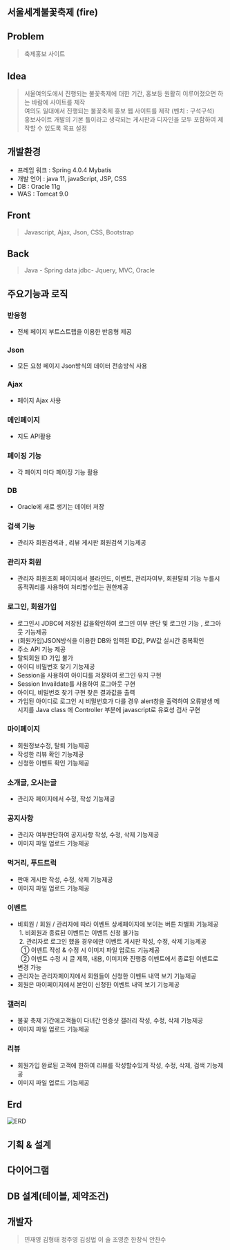 ## 서울세계불꽃축제 (fire)

Problem
-----
> 축제홍보 사이트

Idea
-----
> 서울여의도에서 진행되는 불꽃축제에 대한 기간, 홍보등 원활히 이루어졌으면 하는 바람에 사이트를 제작 <br> 여의도 일대에서 진행되는 불꽃축제 홍보 웹 사이트를 제작 (벤치 : 구석구석) <br> 홍보사이트 개발의 기본 틀이라고 생각되는 게시판과 디자인을 모두 포함하여 제작할 수 있도록 목표 설정

개발환경
-----
+ 프레임 워크 : Spring 4.0.4 Mybatis
+ 개발 언어 : java 11, javaScript, JSP, CSS
+ DB : Oracle 11g
+ WAS : Tomcat 9.0

Front 
-----
> Javascript, Ajax, Json, CSS, Bootstrap

Back 
-----
> Java - Spring data jdbc- Jquery, MVC,  Oracle  

주요기능과 로직
-----

### 반응형 
+  전체 페이지 부트스트랩을 이용한 반응형 제공

### Json
+ 모든 요청 페이지 Json방식의 데이터 전송방식 사용

### Ajax
+ 페이지 Ajax 사용

### 메인페이지
+ 지도 API활용 

### 페이징 기능
 + 각 페이지 마다 페이징 기능 활용 

### DB
 + Oracle에 새로 생기는 데이터 저장

### 검색 기능
 + 관리자 회원검색과 , 리뷰 게시판 회원검색 기능제공

### 관리자 회원
 + 관리자 회원조회 페이지에서 블라인드, 이벤트, 관리자여부, 회원탈퇴 기능 누를시 동적쿼리를 사용하여 처리할수있는 권한제공

### 로그인, 회원가입
 + 로그인시 JDBC에 저장된 값을확인하여 로그인 여부 판단 및 로그인 기능 , 로그아웃 기능제공  
 + (회원가입)JSON방식을 이용한 DB와 입력된 ID값, PW값 실시간 중복확인
 + 주소 API 기능 제공
 + 탈퇴회원 ID 가입 불가 
 + 아이디 비밀번호 찾기 기능제공
 + Session을 사용하여 아이디를 저장하여 로그인 유지 구현 
 + Session Invaildate를 사용하여 로그아웃 구현 
 + 아이디, 비밀번호 찾기 구현 찾은 결과값을 출력 
 + 가입된 아이디로 로그인 시 비밀번호가 다를 경우 alert창을 출력하여 오류발생 메시지를 
Java class 에 Controller 부분에 javascript로 유효성 검사 구현 

### 마이페이지
 + 회원정보수정, 탈퇴 기능제공
 + 작성한 리뷰 확인 기능제공
 + 신청한 이벤트 확인 기능제공

### 소개글, 오시는글
 + 관리자 페이지에서 수정, 작성 기능제공
 
### 공지사항
 + 관리자 여부판단하여 공지사항 작성, 수정, 삭제 기능제공
 + 이미지 파일 업로드 기능제공

### 먹거리, 푸드트럭
 + 판매 게시판 작성, 수정, 삭제 기능제공
 + 이미지 파일 업로드 기능제공
 
 
### 이벤트
 + 비회원 / 회원 / 관리자에 따라 이벤트 상세페이지에 보이는 버튼 차별화 기능제공<br>
 &nbsp;1. 비회원과 종료된 이벤트는 이벤트 신청 불가능<br>
 &nbsp;2. 관리자로 로그인 했을 경우에만 이벤트 게시판 작성, 수정, 삭제 기능제공<br>
 &nbsp;&nbsp;① 이벤트 작성 & 수정 시 이미지 파일 업로드 기능제공<br>
 &nbsp;&nbsp;② 이벤트 수정 시 글 제목, 내용, 이미지와 진행중 이벤트에서 종료된 이벤트로 변경 가능
 + 관리자는 관리자페이지에서 회원들이 신청한 이벤트 내역 보기 기능제공
 + 회원은 마이페이지에서 본인이 신청한 이벤트 내역 보기 기능제공

### 갤러리
 + 불꽃 축제 기간에고객들이 다녀간 인증샷 갤러리 작성, 수정, 삭제 기능제공
 + 이미지 파일 업로드 기능제공
 
 
### 리뷰
 + 회원가입 완료된 고객에 한하여 리뷰를 작성할수있게  작성, 수정, 삭제, 검색 기능제공
 + 이미지 파일 업로드 기능제공


Erd
-----
![ERD](https://user-images.githubusercontent.com/83907504/161880808-4510201d-2f63-4c47-b751-50177bbb5e8a.jpg)



기획 & 설계
-----


다이어그램
-----


DB 설계(테이블, 제약조건)
-----


개발자
-----
> 민재영 김형태 정주영 김성법 이 솔 조영준 한창식 안찬수

